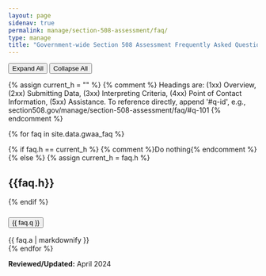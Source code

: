 ```yaml
---
layout: page
sidenav: true
permalink: manage/section-508-assessment/faq/
type: manage
title: "Government-wide Section 508 Assessment Frequently Asked Questions"
---
```

<!-- Expand/Collapse All "Understanding" Content -->
<div class="margin-bottom-3">
    <button id="expand-all" class="usa-button">Expand All</button>
    <button id="collapse-all" class="usa-button">Collapse All</button>
</div>

{% assign current_h = "" %} 
{% comment %} Headings are: (1xx) Overview, (2xx) Submitting Data, (3xx) Interpreting Criteria, (4xx) Point of Contact Information, (5xx) Assistance. To reference directly, append '#q-id', e.g., section508.gov/manage/section-508-assessment/faq/#q-101 {% endcomment %}

{% for faq in site.data.gwaa_faq %}

{% if faq.h == current_h %} 
    {% comment %}Do nothing{% endcomment %}
{% else %}
{% assign current_h = faq.h %}
<h2>{{faq.h}}</h2>
{% endif %}
<div class="usa-accordion">
    <h3 class="usa-accordion__heading faq_heading" id="q-{{ faq.id }}">
        <button type="button" class="usa-accordion__button faq_button" aria-expanded="false" aria-controls="a-{{ faq.id }}">
        {{ faq.q }}
        </button>
    </h3>
    <div id="a-{{ faq.id }}" class="usa-accordion__content faq_content usa-prose">
        <div class="margin-x-auto">
        {{ faq.a | markdownify }}
        </div>
    </div>
</div>
{% endfor %}

**Reviewed/Updated:** April 2024

<!-- Expand/Collapse All Understanding Content script -->
<script>
    $("#expand-all").on("click", function (){
        $(".faq_button").attr("aria-expanded", "true");
        $(".faq_content").removeAttr("hidden");
    });
    $("#collapse-all").on("click", function (){
        $(".faq_button").attr("aria-expanded", "false");
        $(".faq_content").attr("hidden","");
    });
</script>

<!-- Unhide hash/anchor from external url (#q-id, e.g., #q-2) -->
<script>
    $(function(){
        var window_hash = window.location.hash;
        if ($(window_hash).hasClass("faq_heading")){
            let a_hash = window_hash.replace("q", "a");
            $(a_hash).removeAttr("hidden");
            $(a_hash).prev().children(".faq_button").attr("aria-expanded", "true");
        }
    });
</script>